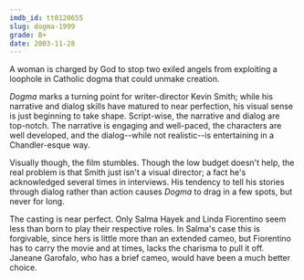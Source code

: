 ```yaml
---
imdb_id: tt0120655
slug: dogma-1999
grade: B+
date: 2003-11-28
---
```


A woman is charged by God to stop two exiled angels from exploiting a loophole in Catholic dogma that could unmake creation.

_Dogma_ marks a turning point for writer-director Kevin Smith; while his narrative and dialog skills have matured to near perfection, his visual sense is just beginning to take shape. Script-wise, the narrative and dialog are top-notch. The narrative is engaging and well-paced, the characters are well developed, and the dialog--while not realistic--is entertaining in a Chandler-esque way.

Visually though, the film stumbles. Though the low budget doesn't help, the real problem is that Smith just isn't a visual director; a fact he's acknowledged several times in interviews. His tendency to tell his stories through dialog rather than action causes _Dogma_ to drag in a few spots, but never for long.

The casting is near perfect. Only Salma Hayek and Linda Fiorentino seem less than born to play their respective roles. In Salma's case this is forgivable, since hers is little more than an extended cameo, but Fiorentino has to carry the movie and at times, lacks the charisma to pull it off. Janeane Garofalo, who has a brief cameo, would have been a much better choice.
